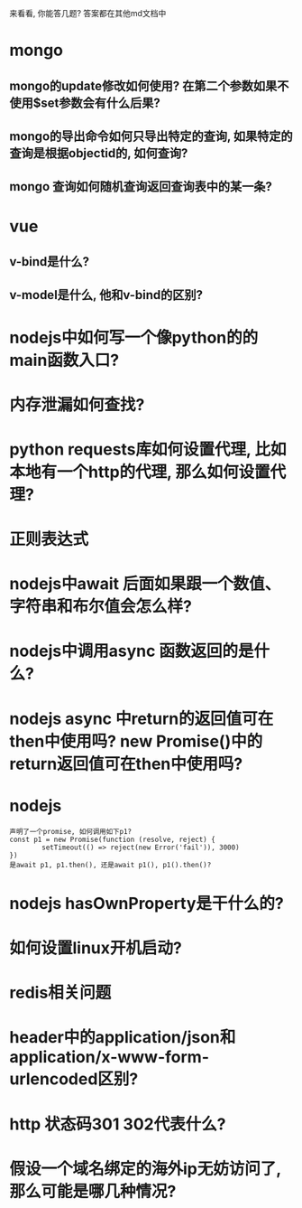 
来看看, 你能答几题? 答案都在其他md文档中

# mongo
## mongo的update修改如何使用? 在第二个参数如果不使用$set参数会有什么后果?
## mongo的导出命令如何只导出特定的查询, 如果特定的查询是根据objectid的, 如何查询?
## mongo 查询如何随机查询返回查询表中的某一条?




# vue
## v-bind是什么?
## v-model是什么, 他和v-bind的区别?



# nodejs中如何写一个像python的的main函数入口?

# 内存泄漏如何查找?


# python requests库如何设置代理, 比如本地有一个http的代理, 那么如何设置代理?


# 正则表达式


# nodejs中await 后面如果跟一个数值、字符串和布尔值会怎么样?

# nodejs中调用async 函数返回的是什么?


# nodejs async 中return的返回值可在then中使用吗? new Promise()中的return返回值可在then中使用吗?


# nodejs
```
声明了一个promise, 如何调用如下p1?
const p1 = new Promise(function (resolve, reject) {
        setTimeout(() => reject(new Error('fail')), 3000)
})
是await p1, p1.then(), 还是await p1(), p1().then()?
```

# nodejs hasOwnProperty是干什么的?


# 如何设置linux开机启动?



# redis相关问题


# header中的application/json和application/x-www-form-urlencoded区别?


# http 状态码301 302代表什么?


# 假设一个域名绑定的海外ip无妨访问了, 那么可能是哪几种情况?